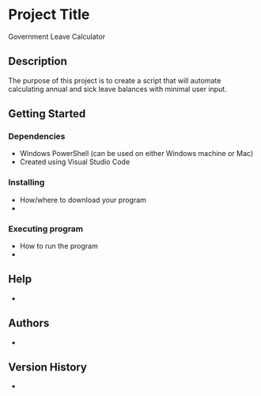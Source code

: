 # Project Title

Government Leave Calculator

## Description

The purpose of this project is to create a script that will automate calculating annual and sick leave balances with minimal user input.

## Getting Started

### Dependencies

* Windows PowerShell (can be used on either Windows machine or Mac)
* Created using Visual Studio Code

### Installing

* How/where to download your program
* 

### Executing program

* How to run the program
* 

## Help

*

## Authors

*

## Version History

* 


